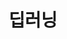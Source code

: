 ---
title:  "딥러닝 "
excerpt: ""

categories:
  - DL
tags:
  - 별 헤는 밤
  - 윤동주
  - 시
# last_modified_at: 2019-04-13T08:06:00-05:00
---